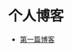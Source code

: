 # 个人博客

- [第一篇博客](https://github.com/aiyayao/aiyayao-blog/blob/master/%E7%AC%AC%E4%B8%80%E7%AF%87%E5%8D%9A%E5%AE%A2.md)